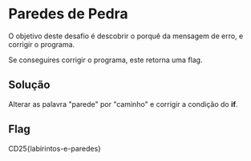 # Paredes de Pedra

O objetivo deste desafio é descobrir o porquê da mensagem de erro, e corrigir o programa.

Se conseguires corrigir o programa, este retorna uma flag.

## Solução

Alterar as palavra "parede" por "caminho" e corrigir a condição do **if**.

## Flag
CD25{labirintos-e-paredes}